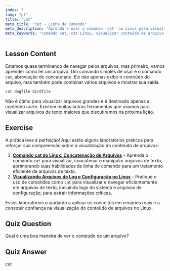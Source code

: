 ```yaml
---
index: 7
lang: "pt"
title: "cat"
meta_title: "cat - Linha de Comando"
meta_description: "Aprenda a usar o comando 'cat' no Linux para visualizar o conteúdo de arquivos e concatenar arquivos. Um guia para iniciantes sobre comandos básicos do Linux."
meta_keywords: "comando cat, cat Linux, visualizar conteúdo de arquivo, concatenar arquivos, comandos Linux, Linux para iniciantes, tutorial Linux, guia Linux"
---
```


## Lesson Content

Estamos quase terminando de navegar pelos arquivos, mas primeiro, vamos aprender como ler um arquivo. Um comando simples de usar é o comando `cat`, abreviação de concatenate. Ele não apenas exibe o conteúdo do arquivo, mas também pode combinar vários arquivos e mostrar sua saída.

```bash
cat dogfile birdfile
```

Não é ótimo para visualizar arquivos grandes e é destinado apenas a conteúdo curto. Existem muitas outras ferramentas que usamos para visualizar arquivos de texto maiores que discutiremos na próxima lição.

## Exercise

A prática leva à perfeição! Aqui estão alguns laboratórios práticos para reforçar sua compreensão sobre a visualização do conteúdo de arquivos:

1. **[Comando cat do Linux: Concatenação de Arquivos](https://labex.io/pt/labs/linux-linux-cat-command-file-concatenating-210986)** - Aprenda o comando `cat` para visualizar, concatenar e manipular arquivos de texto, aprimorando suas habilidades de linha de comando para um tratamento eficiente de arquivos de texto.
2. **[Visualizando Arquivos de Log e Configuração no Linux](https://labex.io/pt/labs/linux-viewing-log-and-configuration-files-in-linux-387914)** - Pratique o uso de comandos como `cat` para visualizar e navegar eficientemente em arquivos de texto, incluindo logs do sistema e arquivos de configuração, para extrair informações críticas.

Esses laboratórios o ajudarão a aplicar os conceitos em cenários reais e a construir confiança na visualização do conteúdo de arquivos no Linux.

## Quiz Question

Qual é uma boa maneira de ver o conteúdo de um arquivo?

## Quiz Answer

cat
